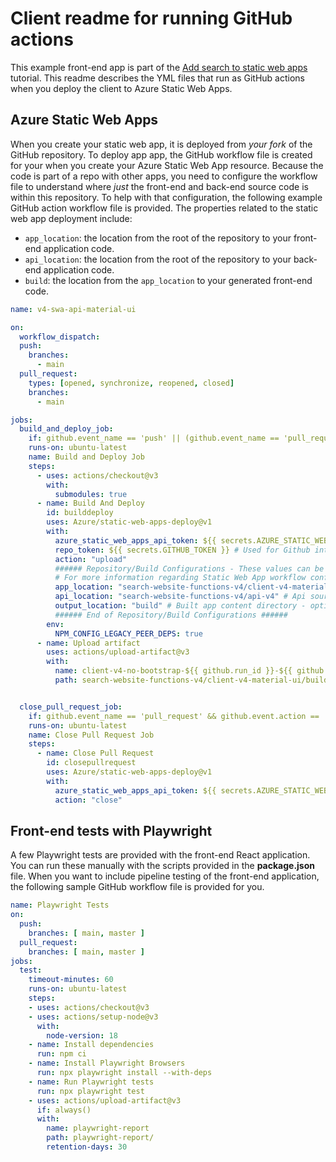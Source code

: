 # Client readme for running GitHub actions

This example front-end app is part of the [Add search to static web apps](https://learn.microsoft.com/azure/search/tutorial-javascript-overview) tutorial. This readme describes the YML files that run as GitHub actions when you deploy the client to Azure Static Web Apps.

## Azure Static Web Apps

When you create your static web app, it is deployed from _your fork_ of the GitHub repository. To deploy app app, the GitHub workflow file is created for your when you create your Azure Static Web App resource. Because the code is part of a repo with other apps, you need to configure the workflow file to understand where _just_ the front-end and back-end source code is within this repository. To help with that configuration, the following example GitHub action workflow file is provided. The properties related to the static web app deployment include:

* `app_location`: the location from the root of the repository to your front-end application code.
* `api_location`: the location from the root of the repository to your back-end application code.
* `build`: the location from the `app_location` to your generated front-end code.

```yaml
name: v4-swa-api-material-ui

on:
  workflow_dispatch:
  push:
    branches:
      - main
  pull_request:
    types: [opened, synchronize, reopened, closed]
    branches:
      - main

jobs:
  build_and_deploy_job:
    if: github.event_name == 'push' || (github.event_name == 'pull_request' && github.event.action != 'closed')
    runs-on: ubuntu-latest
    name: Build and Deploy Job
    steps:
      - uses: actions/checkout@v3
        with:
          submodules: true
      - name: Build And Deploy
        id: builddeploy
        uses: Azure/static-web-apps-deploy@v1
        with:
          azure_static_web_apps_api_token: ${{ secrets.AZURE_STATIC_WEB_APPS_API_TOKEN_GRAY_DESERT }}
          repo_token: ${{ secrets.GITHUB_TOKEN }} # Used for Github integrations (i.e. PR comments)
          action: "upload"
          ###### Repository/Build Configurations - These values can be configured to match your app requirements. ######
          # For more information regarding Static Web App workflow configurations, please visit: https://aka.ms/swaworkflowconfig
          app_location: "search-website-functions-v4/client-v4-material-ui" # App source code path
          api_location: "search-website-functions-v4/api-v4" # Api source code path - optional
          output_location: "build" # Built app content directory - optional
          ###### End of Repository/Build Configurations ######
        env:
          NPM_CONFIG_LEGACY_PEER_DEPS: true
      - name: Upload artifact
        uses: actions/upload-artifact@v3
        with:
          name: client-v4-no-bootstrap-${{ github.run_id }}-${{ github.run_number }}.zip
          path: search-website-functions-v4/client-v4-material-ui/build


  close_pull_request_job:
    if: github.event_name == 'pull_request' && github.event.action == 'closed'
    runs-on: ubuntu-latest
    name: Close Pull Request Job
    steps:
      - name: Close Pull Request
        id: closepullrequest
        uses: Azure/static-web-apps-deploy@v1
        with:
          azure_static_web_apps_api_token: ${{ secrets.AZURE_STATIC_WEB_APPS_API_TOKEN_GRAY_DESERT }}
          action: "close"
```

## Front-end tests with Playwright

A few Playwright tests are provided with the front-end React application. You can run these manually with the scripts provided in the **package.json** file. When you want to include pipeline testing of the front-end application, the following sample GitHub workflow file is provided for you. 

```yaml
name: Playwright Tests
on:
  push:
    branches: [ main, master ]
  pull_request:
    branches: [ main, master ]
jobs:
  test:
    timeout-minutes: 60
    runs-on: ubuntu-latest
    steps:
    - uses: actions/checkout@v3
    - uses: actions/setup-node@v3
      with:
        node-version: 18
    - name: Install dependencies
      run: npm ci
    - name: Install Playwright Browsers
      run: npx playwright install --with-deps
    - name: Run Playwright tests
      run: npx playwright test
    - uses: actions/upload-artifact@v3
      if: always()
      with:
        name: playwright-report
        path: playwright-report/
        retention-days: 30

```